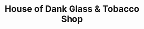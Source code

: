 ---
title: "House of Dank Glass & Tobacco Shop"
url: /detroit/house-of-dank-glass-and-tobacco-shop/
shop: cannabis
---